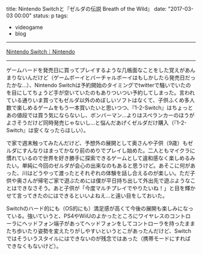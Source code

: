 title: Nintendo Switchと『ゼルダの伝説 Breath of the Wild』
date: "2017-03-03 00:00"
status: p
tags:
- videogame
- blog
---

[Nintendo Switch｜Nintendo](https://www.nintendo.co.jp/hardware/switch/index.html)

---

ゲームハードを発売日に買ってプレイするような几帳面なことをした覚えがあんまりないんだけど（ゲームボーイとバーチャルボーイはもしかしたら発売日だったかな…）、Nintendo Switchは予約開始のタイミングでtwitterで騒いでいたのを目にしてちょうど手が空いていたのもありついつい予約してしまった。言われている通りいま買ってもゼルダ以外のめぼしいソフトはなくて、子供ふくめ多人数で楽しめるゲームをもう一本買いたいと思いつつ、『1-2-Switch』はちょっとあの値段では買う気にならないし、ボンバーマン…よりはスペランカーのほうがよさそうだけど同時発売じゃないし…と悩んだあげくゼルダだけ購入（『1-2-Switch』は安くなったらほしい）。

で家で週末触ってみたんだけど、予想外の展開として奥さんや子供（9歳）もゼルダにすんなりはまってかなり前のめりでプレイし始めた。二人ともマイクラに慣れているので世界を好き勝手に探索できるゲームとして違和感なく楽しめるみたい。単純に今回のゼルダが会心の出来なのもあると思うけど。あそこに何があった、川はどうやって渡ったとそれぞれの体験を話し合えるのが楽しい。ただ子供や奥さんが帰宅ご家で遊ぶためには僕が平日持ち出して外出先で遊ぶようなことはできなさそう。あと子供が「今度マルチプレイでやりたいね！」と目を輝かせて言ってきたのにはできるといいよねえ…と遠い目をしておいた。

Switchのハード的にも（OS的にも）満足感が高くて今後の展開も楽しみになっている。強いていうと、PS4やWiiUのよかったところにワイヤレスのコントローラにヘッドフォン端子があってヘッドフォンをしてコントローラを持ったままたち歩いたり姿勢を変えたりがしやすいというとこがあったんだけど、Switchではそういうスタイルにはできないのが残念ではあった（携帯モードにすればできなくもないけど）。
